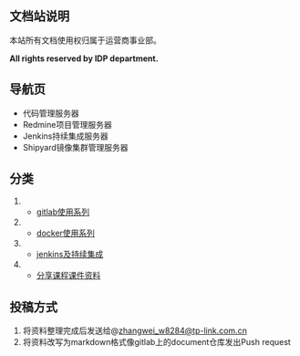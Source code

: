 ## 文档站说明

本站所有文档使用权归属于运营商事业部。

__All rights reserved by IDP department.__

## 导航页

* 代码管理服务器
* Redmine项目管理服务器
* Jenkins持续集成服务器
* Shipyard镜像集群管理服务器

## 分类

1. - [gitlab使用系列](/#/gitlab/index)
2. - [docker使用系列](/#/docker/index)
3. - [jenkins及持续集成](/#/jenkins/index)
4. - [分享课程课件资料](/#/share/index)

## 投稿方式

1. 将资料整理完成后发送给@zhangwei_w8284@tp-link.com.cn
2. 将资料改写为markdown格式像gitlab上的document仓库发出Push request